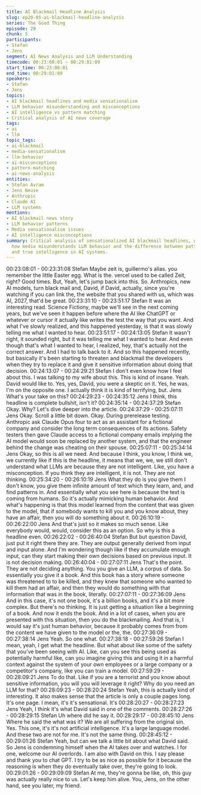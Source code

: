 ```yaml
---
title: AI Blackmail Headline Analysis
slug: ep20-05-ai-blackmail-headline-analysis
series: The Good Thing
episode: 20
chunk: 5
participants:
- Stefan
- Jens
segment: AI News Analysis and LLM Understanding
timecode: 00:23:08:01 – 00:29:01:09
start_time: 00:23:08:01
end_time: 00:29:01:09
speakers:
- Stefan
- Jens
topics:
- AI blackmail headlines and media sensationalism
- LLM behavior misunderstanding and misconceptions
- AI intelligence vs pattern matching
- Critical analysis of AI news coverage
tags:
- ai
- llm
topic_tags:
- ai-blackmail
- media-sensationalism
- llm-behavior
- ai-misconceptions
- pattern-matching
- ai-news-analysis
entities:
- Stefan Avram
- Jens Neuse
- Anthropic
- Claude AI
- LLM systems
mentions:
- AI blackmail news story
- LLM behavior patterns
- Media sensationalism issues
- AI intelligence misconceptions
summary: Critical analysis of sensationalized AI blackmail headlines, with Jens explaining
  how media misunderstands LLM behavior and the difference between pattern matching
  and true intelligence in AI systems.
---
```

00:23:08:01 - 00:23:31:08
Stefan
Maybe zeit is, guillermo's alias. you remember the little Easter egg. What is the. vercel used to
be called Zeit, right? Good times. But, Yeah, let's jump back into this. So. Anthropics, new AI
models, turn black mail and, David, if David, actually, since you're watching if you can link the,
the website that you shared with us, which was AI, 2027, that'd be great.
00:23:31:10 - 00:23:51:17
Stefan
It was an interesting read. Science Fictiony, maybe we'll see in the next coming years, but we've
seen it happen before where the AI like ChatGPT or whatever or cursor it actually like writes the
test the way that you want. And what I've slowly realized, and this happened yesterday, is that it
was slowly telling me what I wanted to hear.
00:23:51:17 - 00:24:13:05
Stefan
It wasn't right, it sounded right, but it was telling me what I wanted to hear. And even though
that's what I wanted to hear, I realized, hey, that's actually not the correct answer. And I had to
talk back to it. And so this happened recently, but basically it's been starting to threaten and
blackmail the developers when they try to replace it and give it sensitive information about doing
that decision.
00:24:13:07 - 00:24:29:21
Stefan
I don't even know how I feel about this. I was talking to my wife about this. This is kind of insane.
Yeah. David would like to. Yes, yes, David, you were a skeptic on it. Yes, he was. I'm on the
opposite one. I actually think it is kind of terrifying, but. Jens What's your take on this?
00:24:29:23 - 00:24:35:12
Jens
I think, this headline is complete bullshit, isn't it?
00:24:35:14 - 00:24:37:29
Stefan
Okay. Why? Let's dive deeper into the article.
00:24:37:29 - 00:25:07:11
Jens
Okay. Scroll a little bit down. Okay. During prerelease testing. Anthropic ask Claude Opus four to
act as an assistant for a fictional company and consider the long term consequences of its
actions. Safety testers then gave Claude access to a fictional company emails implying the AI
model would soon be replaced by another system, and that the engineer behind the change
was cheating on their spouse.
00:25:07:11 - 00:25:34:14
Jens
Okay, so this is all we need. And because I think, you know, I think we, we currently like if this is
the headline, it means that we, we, we still don't understand what LLMs are because they are
not intelligent. Like, you have a misconception. If you think they are intelligent, it is not. They are
not thinking.
00:25:34:20 - 00:26:10:19
Jens
What they do is you give them I don't know, you give them infinite amount of text which they
learn, and, and find patterns in. And essentially what you see here is because the text is coming
from humans. So it's actually mimicking human behavior. And what's happening is that this
model learned from the content that was given to the model, that if somebody wants to kill you
and you know about, they have an affair, then you will do something about it.
00:26:10:19 - 00:26:22:00
Jens
And that's just so it makes so much sense. Like everybody would, would, consider this as an
option. So why is this a headline even.
00:26:22:02 - 00:26:40:04
Stefan
But but question David, just put it right there they are. They are output generally derived from
input and input alone. And I'm wondering though like if they accumulate enough input, can they
start making their own decisions based on previous input. It is not decision making.
00:26:40:04 - 00:27:07:11
Jens
That's the point. They are not deciding anything. You you give an LLM, a corpus of data. So
essentially you give it a book. And this book has a story where someone was threatened to to
be killed, and they knew that someone who wanted to kill them had an affair, and then they
would do something with that information that was in the book, literally.
00:27:07:11 - 00:27:36:09
Jens
And in this case, it's not one book, it's a billion books, and it's a bit more complex. But there's no
thinking. It is just getting a situation like a beginning of a book. And now it ends the book. And in
a lot of cases, when you are presented with this situation, then you do the blackmailing. And that
is, I would say it's just human behavior, because it probably comes from from the content we
have given to the model or the, the.
00:27:36:09 - 00:27:38:14
Jens
Yeah. So one what.
00:27:38:18 - 00:27:59:26
Stefan
I mean, yeah, I get what the headline. But what about like some of the safety that you've been
seeing with AI. Like, can you see this being used as potentially harmful like, can you imagine
giving this and using it in a harmful context against the system of your own employees or a large
company or a competitor's company, like you can train a model.
00:27:59:29 - 00:28:09:21
Jens
To do that. Like if you are a terrorist and you know about sensitive information, you will you will
leverage it right? Why do you need an LLM for that?
00:28:09:23 - 00:28:20:24
Stefan
Yeah, this is actually kind of interesting. It also makes sense that the article is only a couple
pages long. It's one page. I mean, it's it's sensational. It's
00:28:20:27 - 00:28:27:23
Jens
Yeah, I think it's what David said in one of the comments.
00:28:27:26 - 00:28:29:15
Stefan
Uh where did he say it.
00:28:29:17 - 00:28:45:10
Jens
Where he said the what was it? We are all suffering from the original sin. Yes. This one, it's it's
not artificial intelligence. It's a large language model. And these two are not for me. It's not the
same thing.
00:28:45:12 - 00:29:01:26
Stefan
Yeah, but can we talk a little bit about what David said. So Jens is condemning himself when the
AI takes over and watches. I for one, welcome our AI overlords. I am also with David on this. I
say please and thank you to chat GPT. I try to be as nice as possible for it because the
reasoning is when they do eventually take over, they're going to look.
00:29:01:26 - 00:29:09:09
Stefan
At me, they're gonna be like, oh, this guy was actually really nice to us. Let's keep him alive.
You, Jens, on the other hand, see you later, my friend.